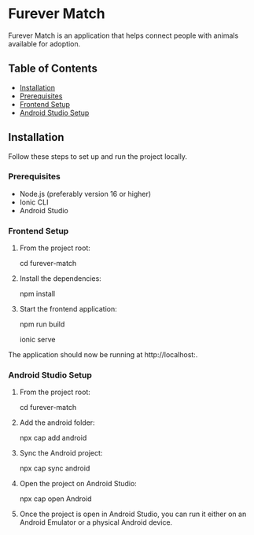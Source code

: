 # Furever Match

Furever Match is an application that helps connect people with animals available for adoption.

## Table of Contents

- [Installation](#installation)
- [Prerequisites](#prerequisites)
- [Frontend Setup](#frontend-setup)
- [Android Studio Setup](#AndroidStudio-setup)

## Installation

Follow these steps to set up and run the project locally.

### Prerequisites

- Node.js (preferably version 16 or higher)
- Ionic CLI
- Android Studio

### Frontend Setup

1. From the project root:

   cd furever-match

2. Install the dependencies:

   npm install

3. Start the frontend application:

   npm run build
   
   ionic serve

The application should now be running at http://localhost:<port>.

### Android Studio Setup

1. From the project root:

   cd furever-match
   
2. Add the android folder: 

   npx cap add android

3. Sync the Android project:

   npx cap sync android

4. Open the project on Android Studio:

   npx cap open Android

5. Once the project is open in Android Studio, you can run it either on an Android Emulator or a physical Android device.
